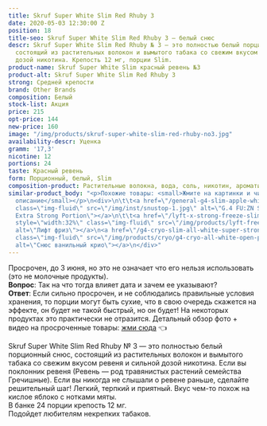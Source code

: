 ```yaml
---
title: Skruf Super White Slim Red Rhuby 3
date: 2020-05-03 12:30:00 Z
position: 18
title-seo: Skruf Super White Slim Red Rhuby 3 — белый снюс
descr: Skruf Super White Slim Red Rhuby № 3 — это полностью белый порционный снюс,
  состоящий из растительных волокон и вымытого табака со свежим вкусом ревеня и сильной
  дозой никотина. Крепость 12 мг, порции Slim.
product-name: Skruf Super White Slim красный ревень №3
product-alt: Skruf Super White Slim Red Rhuby 3
strong: Средней крепости
brand: Other Brands
composition: Белый
stock-list: Акция
price: 215
opt-price: 144
new-price: 160
image: "/img/products/skruf-super-white-slim-red-rhuby-no3.jpg"
availability-descr: Уценка
gramm: '17,3'
nicotine: 12
portions: 24
taste: Красный ревень
form: Порционный, белый, Slim
composition-product: Растительные волокна, вода, соль, никотин, ароматизатор
similar-product_body: "<p>Похожие товары: <small>Жмите на картинки и читайте полное
  описание</small></p>\n<div>\n\t\t<a href=\"/general-g4-slim-apple-white\"><img style=\"width:32%\"
  class=\"img-fluid\" src=\"/img/inst/snustop-1.jpg\" alt=\"G.4 FU:ZN Slim All White
  Extra Strong Portion\"></a>\n\t\t<a href=\"/lyft-x-strong-freeze-slim-white\"><img
  style=\"width:32%\" class=\"img-fluid\" src=\"/img/products/lyft-freeze/lyft-freeze-open.jpg\"
  alt=\"Лифт фриз\"></a>\n<a href=\"/g4-cryo-slim-all-white-super-strong\"><img style=\"width:32%\"
  class=\"img-fluid\" src=\"/img/products/cryo/g4-cryo-all-white-open-portion.jpg\"
  alt=\"Снюс ванильный крио\"></a>\n</div>"
---
```


Просрочен, до 3 июня, но это не означает что его нельзя использовать (это не молочные продукты).<br>
**Вопрос**: Так на что тогда влияет дата и зачем ее указывают?<br>
**Ответ**: Если сильно просрочен, и не соблюдались правильные условия хранения, то порции могут быть сухие, что в свою очередь скажется на эффекте, он будет не такой быстрый, но он будет! На некоторых продуктах это практически не отразится.
Детальный обзор фото + видео на просроченные товары: <a href="//telegra.ph/Snyus-po-akcii-ucenka-05-10" target="_black" title="Телеграф">жми сюда</a> 👈 

Skruf Super White Slim Red Rhuby № 3 — это полностью белый порционный снюс, состоящий из растительных волокон и вымытого табака со свежим вкусом ревеня и сильной дозой никотина. Если вы поклонник ревеня (Ревень — род травянистых растений семейства Гречишные). Если вы никогда не слышали о ревене раньше, сделайте решительный шаг!
Легкий, терпкий и приятный. Вкус чем-то похож на кислое яблоко с нотками мяты.<br>
В банке 24 порции крепость 12 мг. <br>
Подойдет любителям некрепких табаков.
